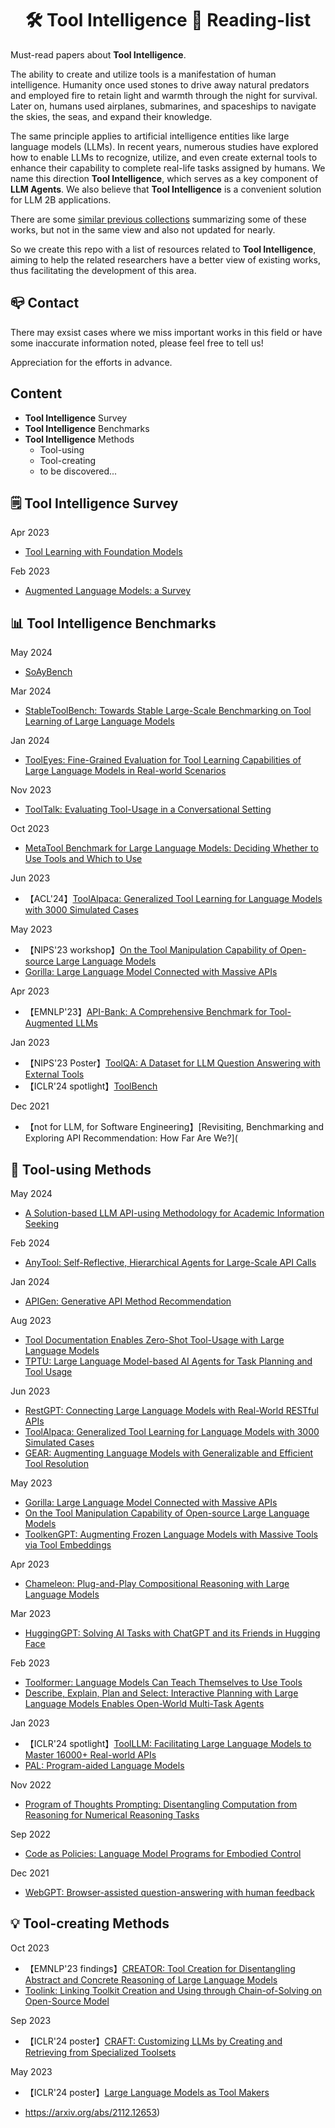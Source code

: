 <div style="text-align: center;">
    <h1>🛠️ Tool Intelligence 🤖️ Reading-list </h1>
</div>

Must-read papers about **Tool Intelligence**.

The ability to create and utilize tools is a manifestation of human intelligence. Humanity once used stones to drive away natural predators and employed fire to retain light and warmth through the night for survival. Later on, humans used airplanes, submarines, and spaceships to navigate the skies, the seas, and expand their knowledge. 

The same principle applies to artificial intelligence entities like large language models (LLMs). In recent years, numerous studies have explored how to enable LLMs to recognize, utilize, and even create external tools to enhance their capability to complete real-life tasks assigned by humans. We name this direction **Tool Intelligence**, which serves as a key component of **LLM Agents**. We also believe that **Tool Intelligence** is a convenient solution for LLM 2B applications.

There are some [similar previous collections](https://github.com/thunlp/ToolLearningPapers) summarizing some of these works, but not in the same view and also not updated for nearly.

So we create this repo with a list of resources related to **Tool Intelligence**, aiming to help the related researchers have a better view of existing works, thus facilitating the development of this area.

## 📪 Contact

There may exsist cases where we miss important works in this field or have some inaccurate information noted, please feel free to tell us! 

Appreciation for the efforts in advance.

## Content

* **Tool Intelligence** Survey
* **Tool Intelligence** Benchmarks
* **Tool Intelligence** Methods
  * Tool-using
  * Tool-creating
  * to be discovered...

## 🗒️ Tool Intelligence Survey

Apr 2023

* [Tool Learning with Foundation Models](https://arxiv.org/abs/2304.08354)

Feb 2023

* [Augmented Language Models: a Survey](https://arxiv.org/abs/2302.07842)

## 📊 Tool Intelligence Benchmarks

May 2024

* [SoAyBench](https://huggingface.co/datasets/frederickwang99/SoAyBench)

Mar 2024

* [StableToolBench: Towards Stable Large-Scale Benchmarking on Tool Learning of Large Language Models](https://arxiv.org/abs/2403.07714)

Jan 2024

* [ToolEyes: Fine-Grained Evaluation for Tool Learning Capabilities of Large Language Models in Real-world Scenarios](https://arxiv.org/abs/2401.00741)

Nov 2023

* [ToolTalk: Evaluating Tool-Usage in a Conversational Setting](https://arxiv.org/abs/2311.10775)

Oct 2023

* [MetaTool Benchmark for Large Language Models: Deciding Whether to Use Tools and Which to Use](https://arxiv.org/abs/2310.03128)

Jun 2023

* 【ACL'24】[ToolAlpaca: Generalized Tool Learning for Language Models with 3000 Simulated Cases](https://arxiv.org/abs/2306.05301)

May 2023

* 【NIPS'23 workshop】[On the Tool Manipulation Capability of Open-source Large Language Models](https://arxiv.org/abs/2305.16504)
* [Gorilla: Large Language Model Connected with Massive APIs](https://arxiv.org/abs/2305.15334)

Apr 2023

* 【EMNLP'23】[API-Bank: A Comprehensive Benchmark for Tool-Augmented LLMs](https://arxiv.org/abs/2304.08244)

Jan 2023

* 【NIPS'23 Poster】[ToolQA: A Dataset for LLM Question Answering with External Tools](https://arxiv.org/abs/2306.13304)
* 【ICLR'24 spotlight】[ToolBench](https://github.com/OpenBMB/ToolBench)

Dec 2021

* 【not for LLM, for Software Engineering】[Revisiting, Benchmarking and Exploring API Recommendation: How Far Are We?](

## 🔨 Tool-using Methods

May 2024

* [A Solution-based LLM API-using Methodology for Academic Information Seeking](https://arxiv.org/abs/2405.15165)

Feb 2024

* [AnyTool: Self-Reflective, Hierarchical Agents for Large-Scale API Calls](https://arxiv.org/abs/2402.04253)

Jan 2024

* [APIGen: Generative API Method Recommendation](https://arxiv.org/abs/2401.15843)

Aug 2023

* [Tool Documentation Enables Zero-Shot Tool-Usage with Large Language Models](https://arxiv.org/abs/2308.00675)
* [TPTU: Large Language Model-based AI Agents for Task Planning and Tool Usage](https://arxiv.org/abs/2308.03427)

Jun 2023

* [RestGPT: Connecting Large Language Models with Real-World RESTful APIs](https://arxiv.org/abs/2306.06624)
* [ToolAlpaca: Generalized Tool Learning for Language Models with 3000 Simulated Cases](https://arxiv.org/abs/2306.05301)
* [GEAR: Augmenting Language Models with Generalizable and Efficient Tool Resolution](https://arxiv.org/abs/2307.08775)

May 2023

* [Gorilla: Large Language Model Connected with Massive APIs](https://arxiv.org/abs/2305.15334)
* [On the Tool Manipulation Capability of Open-source Large Language Models](https://arxiv.org/abs/2305.16504)
* [ToolkenGPT: Augmenting Frozen Language Models with Massive Tools via Tool Embeddings](https://arxiv.org/abs/2305.11554)

Apr 2023

* [Chameleon: Plug-and-Play Compositional Reasoning with Large Language Models](https://arxiv.org/abs/2304.09842)

Mar 2023

* [HuggingGPT: Solving AI Tasks with ChatGPT and its Friends in Hugging Face](https://arxiv.org/abs/2303.17580)

Feb 2023

* [Toolformer: Language Models Can Teach Themselves to Use Tools](https://arxiv.org/abs/2302.04761)
* [Describe, Explain, Plan and Select: Interactive Planning with Large Language Models Enables Open-World Multi-Task Agents](https://arxiv.org/abs/2302.01560)

Jan 2023

* 【ICLR'24 spotlight】[ToolLLM: Facilitating Large Language Models to Master 16000+ Real-world APIs](https://arxiv.org/abs/2307.16789)
* [PAL: Program-aided Language Models](https://arxiv.org/abs/2211.10435)

Nov 2022

* [Program of Thoughts Prompting: Disentangling Computation from Reasoning for Numerical Reasoning Tasks](https://arxiv.org/abs/2211.12588)

Sep 2022

* [Code as Policies: Language Model Programs for Embodied Control](https://arxiv.org/abs/2209.07753)

Dec 2021

* [WebGPT: Browser-assisted question-answering with human feedback](https://arxiv.org/abs/2112.09332)

## 💡 Tool-creating Methods

Oct 2023

* 【EMNLP'23 findings】[CREATOR: Tool Creation for Disentangling Abstract and Concrete Reasoning of Large Language Models](https://aclanthology.org/2023.findings-emnlp.462/)
* [Toolink: Linking Toolkit Creation and Using through Chain-of-Solving on Open-Source Model](https://arxiv.org/abs/2310.05155)

Sep 2023

* 【ICLR'24 poster】[CRAFT: Customizing LLMs by Creating and Retrieving from Specialized Toolsets](https://arxiv.org/abs/2309.17428)

May 2023

* 【ICLR'24 poster】[Large Language Models as Tool Makers](https://arxiv.org/abs/2305.17126)

* https://arxiv.org/abs/2112.12653)

